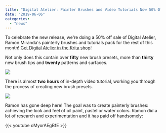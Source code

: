 ```yaml
---
title: "Digital Atelier: Painter Brushes and Video Tutorials Now 50% Off"
date: "2019-06-06"
categories: 
  - "news"
---
```


To celebrate the new release, we're doing a 50% off sale of Digital Atelier, Ramon Miranda's painterly brushes and tutorials pack for the rest of this month! [Get Digital Atelier in the Krita shop](https://gumroad.com/l/sFbEb)!

Not only does this contain over **fifty** new brush presets, more than **thirty** new brush tips and **twenty** patterns and surfaces.

[![](/images/posts/2019/promo-screen-02-1024x336.png)](https://gumroad.com/l/sFbEb)

There is almost **two** **hours** of in-depth video tutorial, working you through the process of creating new brush presets.

[![](/images/posts/2019/promo-screen-01-1024x336.png)](/images/posts/2018/promo-screen-01.png)

Ramon has gone deep here! The goal was to create painterly brushes: achieving the look and feel of oil paint, pastel or water colors. Ramon did a lot of research and experimentation and it has paid off handsomely:

{{< youtube oMyorAEgBfE >}}
